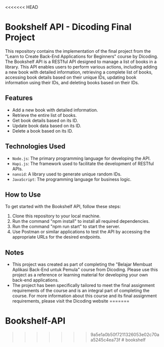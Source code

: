 <<<<<<< HEAD
# Bookshelf API - Dicoding Final Project

This repository contains the implementation of the final project from the "Learn to Create Back-End Applications for Beginners" course by Dicoding. The Bookshelf API is a RESTful API designed to manage a list of books in a library. This API enables users to perform various actions, including adding a new book with detailed information, retrieving a complete list of books, accessing book details based on their unique IDs, updating book information using their IDs, and deleting books based on their IDs.

## Features

- Add a new book with detailed information.
- Retrieve the entire list of books.
- Get book details based on its ID.
- Update book data based on its ID.
- Delete a book based on its ID.

## Technologies Used

- `Node.js`: The primary programming language for developing the API.
- `Hapi.js`: The framework used to facilitate the development of RESTful APIs.
- `nanoid`: A library used to generate unique random IDs.
- `JavaScript`: The programming language for business logic.

## How to Use

To get started with the Bookshelf API, follow these steps:
1. Clone this repository to your local machine.
2. Run the command "npm install" to install all required dependencies.
3. Run the command "npm run start" to start the server.
4. Use Postman or similar applications to test the API by accessing the appropriate URLs for the desired endpoints.

## Notes

- This project was created as part of completing the "Belajar Membuat Aplikasi Back-End untuk Pemula" course from Dicoding. Please use this project as a reference or learning material for developing your own back-end applications.
- The project has been specifically tailored to meet the final assignment requirements of the course and is an integral part of completing the course. For more information about this course and its final assignment requirements, please visit the Dicoding website
=======
# Bookshelf-API
>>>>>>> 9a5e1a0b50f7211326053e02c70aa5245c4ea73f
#   b o o k s h e l f  
 